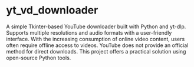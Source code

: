 # yt_vd_downloader
A simple Tkinter-based YouTube downloader built with Python and yt-dlp. Supports multiple resolutions and audio formats with a user-friendly interface.
  With the increasing consumption of online video content, users often require offline access to videos. YouTube does not provide an official method for direct downloads. This project offers a practical solution using open-source Python tools.
